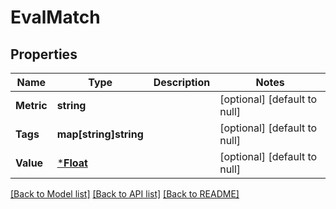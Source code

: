 # EvalMatch

## Properties
Name | Type | Description | Notes
------------ | ------------- | ------------- | -------------
**Metric** | **string** |  | [optional] [default to null]
**Tags** | **map[string]string** |  | [optional] [default to null]
**Value** | [***Float**](Float.md) |  | [optional] [default to null]

[[Back to Model list]](../README.md#documentation-for-models) [[Back to API list]](../README.md#documentation-for-api-endpoints) [[Back to README]](../README.md)



